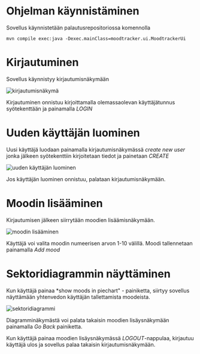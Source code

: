 # Ohjelman käynnistäminen

Sovellus käynnistetään palautusrepositoriossa komennolla

```
mvn compile exec:java -Dexec.mainClass=moodtracker.ui.MoodtrackerUi
```

# Kirjautuminen

Sovellus käynnistyy kirjautumisnäkymään

![kirjautumisnäkymä](https://github.com/noorarytila/ot-harjoitustyo/blob/master/dokumentaatio/kuvat/ko1.png?raw=true)

Kirjautuminen onnistuu kirjoittamalla olemassaolevan käyttäjätunnus syötekenttään ja painamalla *LOGIN*

# Uuden käyttäjän luominen

Uusi käyttäjä luodaan painamalla kirjautumisnäkymässä *create new user* jonka jälkeen syötekenttiin
kirjoitetaan tiedot ja painetaan *CREATE*

![uuden käyttäjän luominen](https://github.com/noorarytila/ot-harjoitustyo/blob/master/dokumentaatio/kuvat/ko2.png?raw=true)

Jos käyttäjän luominen onnistuu, palataan kirjautumisnäkymään.

# Moodin lisääminen

Kirjautumisen jälkeen siirrytään moodien lisäämisnäkymään.

![moodin lisääminen](https://github.com/noorarytila/ot-harjoitustyo/blob/master/dokumentaatio/kuvat/ko3.png?raw=true)

Käyttäjä voi valita moodin numeerisen arvon 1-10 välillä. Moodi tallennetaan painamalla *Add mood*

# Sektoridiagrammin näyttäminen

Kun käyttäjä painaa *show moods in piechart" - painiketta, siirtyy sovellus näyttämään yhtenvedon
käyttäjän tallettamista moodeista. 

![sektoridiagrammi](https://github.com/noorarytila/ot-harjoitustyo/blob/master/dokumentaatio/kuvat/ko4.png?raw=true)

Diagramminäkymästä voi palata takaisin moodien lisäysnäkymään painamalla *Go Back* painiketta.

Kun käyttäjä painaa moodien lisäysnäkymässä *LOGOUT*-nappulaa, kirjautuu käyttäjä ulos ja sovellus
palaa takaisin kirjautumisnäkymään.
